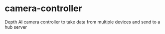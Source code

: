 # camera-controller
Depth AI camera controller to take data from multiple devices and send to a hub server
